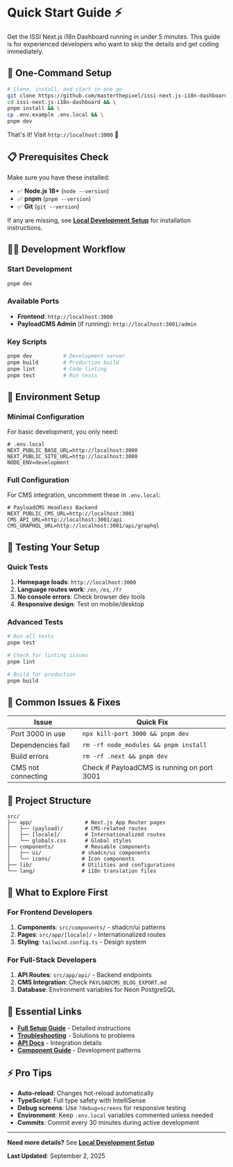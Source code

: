 # Quick Start Guide ⚡

Get the ISSI Next.js i18n Dashboard running in under 5 minutes. This guide is for experienced developers who want to skip the details and get coding immediately.

## 🚀 One-Command Setup

```bash
# Clone, install, and start in one go
git clone https://github.com/masterthepixel/issi-next.js-i18n-dashboard.git && \
cd issi-next.js-i18n-dashboard && \
pnpm install && \
cp .env.example .env.local && \
pnpm dev
```

That's it! Visit `http://localhost:3000` 🎉

## 📋 Prerequisites Check

Make sure you have these installed:

- ✅ **Node.js 18+** (`node --version`)
- ✅ **pnpm** (`pnpm --version`)
- ✅ **Git** (`git --version`)

If any are missing, see **[Local Development Setup](./local-development.md)** for installation instructions.

## 🏃‍♂️ Development Workflow

### Start Development

```bash
pnpm dev
```

### Available Ports

- **Frontend**: `http://localhost:3000`
- **PayloadCMS Admin** (if running): `http://localhost:3001/admin`

### Key Scripts

```bash
pnpm dev          # Development server
pnpm build        # Production build
pnpm lint         # Code linting
pnpm test         # Run tests
```

## 🔧 Environment Setup

### Minimal Configuration

For basic development, you only need:

```env
# .env.local
NEXT_PUBLIC_BASE_URL=http://localhost:3000
NEXT_PUBLIC_SITE_URL=http://localhost:3000
NODE_ENV=development
```

### Full Configuration

For CMS integration, uncomment these in `.env.local`:

```env
# PayloadCMS Headless Backend
NEXT_PUBLIC_CMS_URL=http://localhost:3001
CMS_API_URL=http://localhost:3001/api
CMS_GRAPHQL_URL=http://localhost:3001/api/graphql
```

## 🧪 Testing Your Setup

### Quick Tests

1. **Homepage loads**: `http://localhost:3000`
2. **Language routes work**: `/en`, `/es`, `/fr`
3. **No console errors**: Check browser dev tools
4. **Responsive design**: Test on mobile/desktop

### Advanced Tests

```bash
# Run all tests
pnpm test

# Check for linting issues
pnpm lint

# Build for production
pnpm build
```

## 🐛 Common Issues & Fixes

| Issue              | Quick Fix                                   |
| ------------------ | ------------------------------------------- |
| Port 3000 in use   | `npx kill-port 3000 && pnpm dev`            |
| Dependencies fail  | `rm -rf node_modules && pnpm install`       |
| Build errors       | `rm -rf .next && pnpm dev`                  |
| CMS not connecting | Check if PayloadCMS is running on port 3001 |

## 📁 Project Structure

```
src/
├── app/                 # Next.js App Router pages
│   ├── (payload)/       # CMS-related routes
│   ├── [locale]/        # Internationalized routes
│   └── globals.css      # Global styles
├── components/          # Reusable components
│   ├── ui/             # shadcn/ui components
│   └── icons/          # Icon components
├── lib/                # Utilities and configurations
└── lang/               # i18n translation files
```

## 🎯 What to Explore First

### For Frontend Developers

1. **Components**: `src/components/` - shadcn/ui patterns
2. **Pages**: `src/app/[locale]/` - Internationalized routes
3. **Styling**: `tailwind.config.ts` - Design system

### For Full-Stack Developers

1. **API Routes**: `src/app/api/` - Backend endpoints
2. **CMS Integration**: Check `PAYLOADCMS_BLOG_EXPORT.md`
3. **Database**: Environment variables for Neon PostgreSQL

## 🔗 Essential Links

- **[Full Setup Guide](./local-development.md)** - Detailed instructions
- **[Troubleshooting](../guides/troubleshooting.md)** - Solutions to problems
- **[API Docs](../reference/api-documentation.md)** - Integration details
- **[Component Guide](../COMPONENT_DEVELOPMENT_GUIDE.md)** - Development patterns

## ⚡ Pro Tips

- **Auto-reload**: Changes hot-reload automatically
- **TypeScript**: Full type safety with IntelliSense
- **Debug screens**: Use `?debug=screens` for responsive testing
- **Environment**: Keep `.env.local` variables commented unless needed
- **Commits**: Commit every 30 minutes during active development

---

**Need more details?** See **[Local Development Setup](./local-development.md)**

**Last Updated**: September 2, 2025
